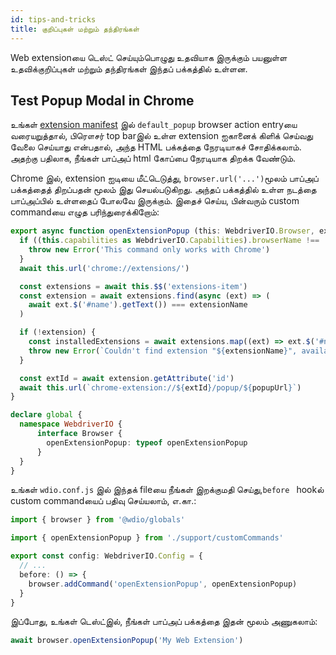 ```yaml
---
id: tips-and-tricks
title: குறிப்புகள் மற்றும் தந்திரங்கள்
---
```


Web extensionயை டெஸ்ட் செய்யும்பொழுது உதவியாக இருக்கும் பயனுள்ள உதவிக்குறிப்புகள் மற்றும் தந்திரங்கள் இந்தப் பக்கத்தில் உள்ளன.

## Test Popup Modal in Chrome

உங்கள் [extension manifest](https://developer.mozilla.org/en-US/docs/Mozilla/Add-ons/WebExtensions/manifest.json/browser_action) இல் `default_popup` browser action entryயை வரையறுத்தால், பிரௌசர் top barஇல் உள்ள extension ஐகானைக் கிளிக் செய்வது வேலை செய்யாது என்பதால், அந்த HTML பக்கத்தை நேரடியாகச் சோதிக்கலாம். அதற்கு பதிலாக, நீங்கள் பாப்அப் html கோப்பை நேரடியாக திறக்க வேண்டும்.

Chrome இல், extension ஐடியை மீட்டெடுத்து, `browser.url('...')`மூலம் பாப்அப் பக்கத்தைத் திறப்பதன் மூலம் இது செயல்படுகிறது. அந்தப் பக்கத்தில் உள்ள நடத்தை பாப்அப்பில் உள்ளதைப் போலவே இருக்கும். இதைச் செய்ய, பின்வரும் custom commandயை எழுத பரிந்துரைக்கிறோம்:

```ts customCommand.ts
export async function openExtensionPopup (this: WebdriverIO.Browser, extensionName: string, popupUrl = 'index.html') {
  if ((this.capabilities as WebdriverIO.Capabilities).browserName !== 'chrome') {
    throw new Error('This command only works with Chrome')
  }
  await this.url('chrome://extensions/')

  const extensions = await this.$$('extensions-item')
  const extension = await extensions.find(async (ext) => (
    await ext.$('#name').getText()) === extensionName
  )

  if (!extension) {
    const installedExtensions = await extensions.map((ext) => ext.$('#name').getText())
    throw new Error(`Couldn't find extension "${extensionName}", available installed extensions are "${installedExtensions.join('", "')}"`)
  }

  const extId = await extension.getAttribute('id')
  await this.url(`chrome-extension://${extId}/popup/${popupUrl}`)
}

declare global {
  namespace WebdriverIO {
      interface Browser {
        openExtensionPopup: typeof openExtensionPopup
      }
  }
}
```

உங்கள் `wdio.conf.js` இல் இந்தக் fileயை நீங்கள் இறக்குமதி செய்து,`before ` hookல் custom commandயைப் பதிவு செய்யலாம், எ.கா.:

```ts wdio.conf.ts
import { browser } from '@wdio/globals'

import { openExtensionPopup } from './support/customCommands'

export const config: WebdriverIO.Config = {
  // ...
  before: () => {
    browser.addCommand('openExtensionPopup', openExtensionPopup)
  }
}
```

இப்போது, உங்கள் டெஸ்ட்இல், நீங்கள் பாப்அப் பக்கத்தை இதன் மூலம் அணுகலாம்:

```ts
await browser.openExtensionPopup('My Web Extension')
```
